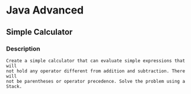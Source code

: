 # Java Advanced

## Simple Calculator

### Description
    Create a simple calculator that can evaluate simple expressions that will
    not hold any operator different from addition and subtraction. There will
    not be parentheses or operator precedence. Solve the problem using a Stack.
